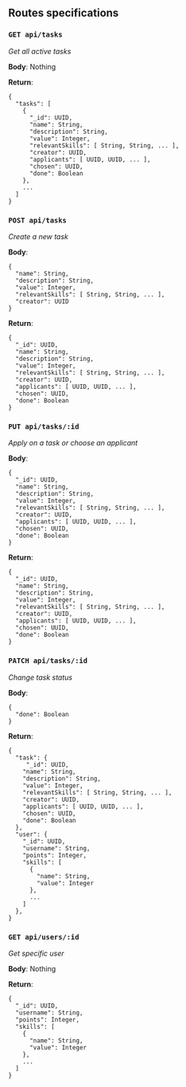 ## Routes specifications

### `GET api/tasks`
_Get all active tasks_

**Body**: Nothing

**Return**:
```
{
  "tasks": [
    {
      "_id": UUID,
      "name": String,
      "description": String,
      "value": Integer,
      "relevantSkills": [ String, String, ... ],
      "creator": UUID,
      "applicants": [ UUID, UUID, ... ],
      "chosen": UUID,
      "done": Boolean
    },
    ...
  ]
}
```

### `POST api/tasks`
_Create a new task_

**Body**:
```
{
  "name": String,
  "description": String,
  "value": Integer,
  "relevantSkills": [ String, String, ... ],
  "creator": UUID
}
```

**Return**:
```
{
  "_id": UUID,
  "name": String,
  "description": String,
  "value": Integer,
  "relevantSkills": [ String, String, ... ],
  "creator": UUID,
  "applicants": [ UUID, UUID, ... ],
  "chosen": UUID,
  "done": Boolean
}
```

### `PUT api/tasks/:id`
_Apply on a task or choose an applicant_

**Body**:
```
{
  "_id": UUID,
  "name": String,
  "description": String,
  "value": Integer,
  "relevantSkills": [ String, String, ... ],
  "creator": UUID,
  "applicants": [ UUID, UUID, ... ],
  "chosen": UUID,
  "done": Boolean
}
```

**Return**: 
```
{
  "_id": UUID,
  "name": String,
  "description": String,
  "value": Integer,
  "relevantSkills": [ String, String, ... ],
  "creator": UUID,
  "applicants": [ UUID, UUID, ... ],
  "chosen": UUID,
  "done": Boolean
}
```

### `PATCH api/tasks/:id`
_Change task status_

**Body**:
```
{
  "done": Boolean
}
```

**Return**:
```
{
  "task": {
     "_id": UUID,
    "name": String,
    "description": String,
    "value": Integer,
    "relevantSkills": [ String, String, ... ],
    "creator": UUID,
    "applicants": [ UUID, UUID, ... ],
    "chosen": UUID,
    "done": Boolean
  },
  "user": {
    "_id": UUID,
    "username": String,
    "points": Integer,
    "skills": [ 
      {
        "name": String,
        "value": Integer
      }, 
      ... 
    ]
  },
}
```

### `GET api/users/:id`
_Get specific user_

**Body**: Nothing

**Return**:
```
{
  "_id": UUID,
  "username": String,
  "points": Integer,
  "skills": [ 
    {
      "name": String,
      "value": Integer
    }, 
    ... 
  ]
}
```